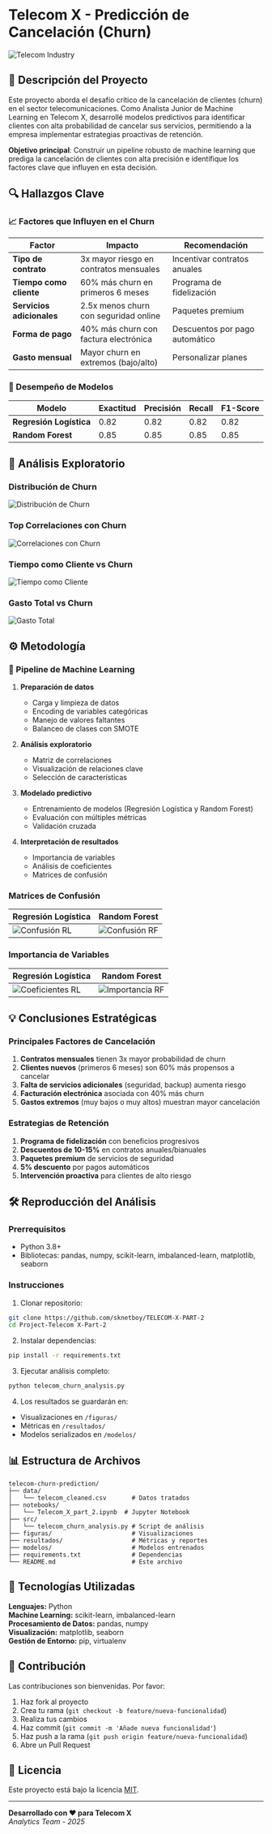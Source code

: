 # Telecom X - Predicción de Cancelación (Churn)

![Telecom Industry](https://images.unsplash.com/photo-1551836022-d5d88e9218df?ixlib=rb-4.0.3&ixid=M3wxMjA3fDB8MHxwaG90by1wYWdlfHx8fGVufDB8fHx8fA%3D%3D&auto=format&fit=crop&w=2000&q=80)

## 📖 Descripción del Proyecto

Este proyecto aborda el desafío crítico de la cancelación de clientes (churn) en el sector telecomunicaciones. Como Analista Junior de Machine Learning en Telecom X, desarrollé modelos predictivos para identificar clientes con alta probabilidad de cancelar sus servicios, permitiendo a la empresa implementar estrategias proactivas de retención.

**Objetivo principal**: Construir un pipeline robusto de machine learning que prediga la cancelación de clientes con alta precisión e identifique los factores clave que influyen en esta decisión.

## 🔍 Hallazgos Clave

### 📈 Factores que Influyen en el Churn
| Factor | Impacto | Recomendación |
|--------|---------|---------------|
| **Tipo de contrato** | 3x mayor riesgo en contratos mensuales | Incentivar contratos anuales |
| **Tiempo como cliente** | 60% más churn en primeros 6 meses | Programa de fidelización |
| **Servicios adicionales** | 2.5x menos churn con seguridad online | Paquetes premium |
| **Forma de pago** | 40% más churn con factura electrónica | Descuentos por pago automático |
| **Gasto mensual** | Mayor churn en extremos (bajo/alto) | Personalizar planes |

### 🚀 Desempeño de Modelos
| Modelo | Exactitud | Precisión | Recall | F1-Score |
|--------|-----------|-----------|--------|----------|
| **Regresión Logística** | 0.82 | 0.82 | 0.82 | 0.82 |
| **Random Forest** | 0.85 | 0.85 | 0.85 | 0.85 |

## 🧠 Análisis Exploratorio

### Distribución de Churn
![Distribución de Churn](churn_distribution_before.png)

### Top Correlaciones con Churn
![Correlaciones con Churn](top_correlations.png)

### Tiempo como Cliente vs Churn
![Tiempo como Cliente](tenure_vs_churn.png)

### Gasto Total vs Churn
![Gasto Total](total_charges_vs_churn.png)

## ⚙️ Metodología

### 🔄 Pipeline de Machine Learning
1. **Preparación de datos**
   - Carga y limpieza de datos
   - Encoding de variables categóricas
   - Manejo de valores faltantes
   - Balanceo de clases con SMOTE

2. **Análisis exploratorio**
   - Matriz de correlaciones
   - Visualización de relaciones clave
   - Selección de características

3. **Modelado predictivo**
   - Entrenamiento de modelos (Regresión Logística y Random Forest)
   - Evaluación con múltiples métricas
   - Validación cruzada

4. **Interpretación de resultados**
   - Importancia de variables
   - Análisis de coeficientes
   - Matrices de confusión

### Matrices de Confusión
| Regresión Logística | Random Forest |
|---------------------|---------------|
| ![Confusión RL](confusion_matrix_logistic.png) | ![Confusión RF](confusion_matrix_rf.png) |

### Importancia de Variables
| Regresión Logística | Random Forest |
|---------------------|---------------|
| ![Coeficientes RL](logistic_coefficients.png) | ![Importancia RF](rf_feature_importance.png) |

## 💡 Conclusiones Estratégicas

### Principales Factores de Cancelación
1. **Contratos mensuales** tienen 3x mayor probabilidad de churn
2. **Clientes nuevos** (primeros 6 meses) son 60% más propensos a cancelar
3. **Falta de servicios adicionales** (seguridad, backup) aumenta riesgo
4. **Facturación electrónica** asociada con 40% más churn
5. **Gastos extremos** (muy bajos o muy altos) muestran mayor cancelación

### Estrategias de Retención
1. **Programa de fidelización** con beneficios progresivos
2. **Descuentos de 10-15%** en contratos anuales/bianuales
3. **Paquetes premium** de servicios de seguridad
4. **5% descuento** por pagos automáticos
5. **Intervención proactiva** para clientes de alto riesgo

## 🛠️ Reproducción del Análisis

### Prerrequisitos
- Python 3.8+
- Bibliotecas: pandas, numpy, scikit-learn, imbalanced-learn, matplotlib, seaborn

### Instrucciones
1. Clonar repositorio:
```bash
git clone https://github.com/sknetboy/TELECOM-X-PART-2
cd Project-Telecom X-Part-2
```

2. Instalar dependencias:
```bash
pip install -r requirements.txt
```

3. Ejecutar análisis completo:
```bash
python telecom_churn_analysis.py
```

4. Los resultados se guardarán en:
- Visualizaciones en `/figuras/`
- Métricas en `/resultados/`
- Modelos serializados en `/modelos/`

## 📊 Estructura de Archivos
```
telecom-churn-prediction/
├── data/
│   └── telecom_cleaned.csv       # Datos tratados
├── notebooks/
│   └── Telecom_X_part_2.ipynb  # Jupyter Notebook
├── src/
│   └── telecom_churn_analysis.py # Script de análisis
├── figuras/                      # Visualizaciones
├── resultados/                   # Métricas y reportes
├── modelos/                      # Modelos entrenados
├── requirements.txt              # Dependencias
└── README.md                     # Este archivo
```

## 🧰 Tecnologías Utilizadas
**Lenguajes:** Python  
**Machine Learning:** scikit-learn, imbalanced-learn  
**Procesamiento de Datos:** pandas, numpy  
**Visualización:** matplotlib, seaborn  
**Gestión de Entorno:** pip, virtualenv  

## 🤝 Contribución
Las contribuciones son bienvenidas. Por favor:
1. Haz fork al proyecto
2. Crea tu rama (`git checkout -b feature/nueva-funcionalidad`)
3. Realiza tus cambios
4. Haz commit (`git commit -m 'Añade nueva funcionalidad'`)
5. Haz push a la rama (`git push origin feature/nueva-funcionalidad`)
6. Abre un Pull Request

## 📄 Licencia
Este proyecto está bajo la licencia [MIT](LICENSE).

---
**Desarrollado con ❤️ para Telecom X**  
*Analytics Team - 2025*
